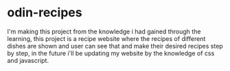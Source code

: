# odin-recipes
I'm making this project from the knowledge i had gained through 
the learning, this project is a recipe website where the recipes 
of different dishes are shown and user can see that and make 
their desired recipes step by step, in the future i'll be 
updating my website by the knowledge of css and javascript.
